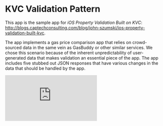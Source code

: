 KVC Validation Pattern
======================

This app is the sample app for _iOS Property Validation Built on KVC_: http://blogs.captechconsulting.com/blog/john-szumski/ios-property-validation-built-kvc.

The app implements a gas price comparison app that relies on crowd-sourced data in the same vein as GasBuddy or other similar services.  We chose this scenario because of the inherent unpredictability of user-generated data that makes validation an essential piece of the app.  The app includes five stubbed out JSON responses that have various changes in the data that should be handled by the app.

![Screenshot of Response A](http://blogs.captechconsulting.com/index.php?q=image/view/2450)
